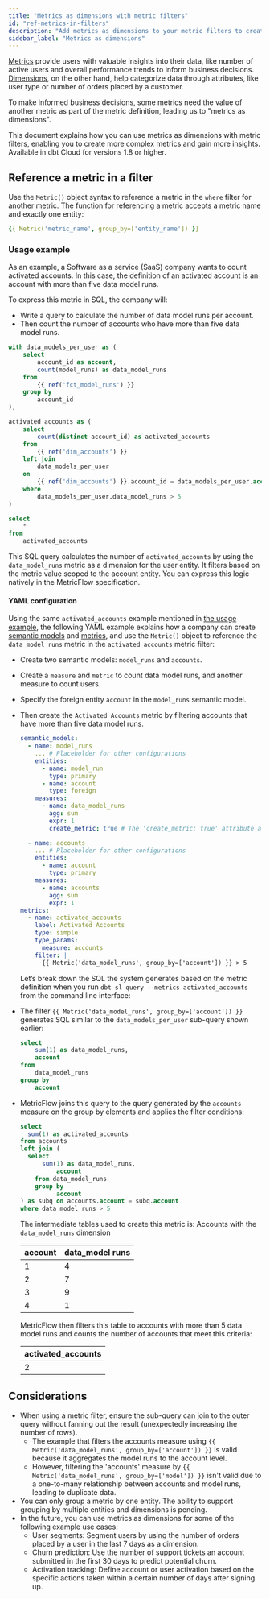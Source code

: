 ```yaml
---
title: "Metrics as dimensions with metric filters"
id: "ref-metrics-in-filters"
description: "Add metrics as dimensions to your metric filters to create more complex metrics and gain more insights."
sidebar_label: "Metrics as dimensions"
---
```


[Metrics](/docs/build/metrics-overview) provide users with valuable insights into their data, like number of active users and overall performance trends to inform business decisions. [Dimensions](/docs/build/dimensions), on the other hand, help categorize data through attributes, like user type or number of orders placed by a customer.

To make informed business decisions, some metrics need the value of another metric as part of the metric definition, leading us to "metrics as dimensions".

This document explains how you can use metrics as dimensions with metric filters, enabling you to create more complex metrics and gain more insights. Available in dbt Cloud for versions 1.8 or higher.

## Reference a metric in a filter

Use the `Metric()` object syntax to reference a metric in the `where` filter for another metric. The function for referencing a metric accepts a metric name and exactly one entity:

```yaml
{{ Metric('metric_name', group_by=['entity_name']) }}
```

### Usage example

As an example, a Software as a service (SaaS) company wants to count activated accounts. In this case, the definition of an activated account is an account with more than five data model runs.  

To express this metric in SQL, the company will:
- Write a query to calculate the number of data model runs per account.
- Then count the number of accounts who have more than five data model runs.

<File name="models/model_name.sql">

```sql
with data_models_per_user as (
    select
        account_id as account,
        count(model_runs) as data_model_runs
    from 
        {{ ref('fct_model_runs') }}
    group by 
        account_id
),

activated_accounts as (
    select
        count(distinct account_id) as activated_accounts
    from 
        {{ ref('dim_accounts') }}
    left join 
        data_models_per_user 
    on 
        {{ ref('dim_accounts') }}.account_id = data_models_per_user.account
    where 
        data_models_per_user.data_model_runs > 5
)

select
    *
from 
    activated_accounts
```
</File>

  This SQL query calculates the number of `activated_accounts` by using the `data_model_runs` metric as a dimension for the user entity. It filters based on the metric value scoped to the account entity. You can express this logic natively in the MetricFlow specification.

#### YAML configuration

Using the same `activated_accounts` example mentioned in [the usage example](#usage-example), the following YAML example explains how a company can create [semantic models](/docs/build/semantic-models) and [metrics](/docs/build/metrics-overview), and use the `Metric()` object to reference the `data_model_runs` metric in the `activated_accounts` metric filter:

- Create two semantic models: `model_runs` and `accounts`.
- Create a `measure` and `metric` to count data model runs, and another measure to count users.
- Specify the foreign entity `account` in the `model_runs` semantic model.
- Then create the `Activated Accounts` metric by filtering accounts that have more than five data model runs.

  <File name="models/metrics/semantic_model.yml">

  ```yaml
  semantic_models:
    - name: model_runs
      ... # Placeholder for other configurations
      entities:
        - name: model_run
          type: primary
        - name: account
          type: foreign
      measures:
        - name: data_model_runs
          agg: sum
          expr: 1
          create_metric: true # The 'create_metric: true' attribute automatically creates the 'data_model_runs' metric.

    - name: accounts
      ... # Placeholder for other configurations
      entities:
        - name: account
          type: primary
      measures:
        - name: accounts
          agg: sum
          expr: 1
  metrics:
    - name: activated_accounts
      label: Activated Accounts
      type: simple
      type_params:
        measure: accounts
      filter: |
        {{ Metric('data_model_runs', group_by=['account']) }} > 5
  ```
  </File>

  Let’s break down the SQL the system generates based on the metric definition when you run `dbt sl query --metrics activated_accounts` from the command line interface:

- The filter `{{ Metric('data_model_runs', group_by=['account']) }}` generates SQL similar to the `data_models_per_user` sub-query shown earlier:

	```sql
	select
		sum(1) as data_model_runs,
		account
	from 
		data_model_runs
	group by
		account
	```

- MetricFlow joins this query to the query generated by the `accounts` measure on the group by elements and applies the filter conditions:

	```sql
	select
      sum(1) as activated_accounts
	from accounts
  left join (
      select
          sum(1) as data_model_runs, 
		      account
	    from data_model_runs
	    group by 
		      account
  ) as subq on accounts.account = subq.account
  where data_model_runs > 5
	```

  The intermediate tables used to create this metric is: Accounts with the `data_model_runs` dimension

  | account | data_model runs |
  | --- | --- |
  | 1 | 4 |
  | 2 | 7 |
  | 3 | 9 |
  | 4 | 1 |

  MetricFlow then filters this table to accounts with more than 5 data model runs and counts the number of accounts that meet this criteria:

  | activated_accounts |
  | --- |
  | 2 |

## Considerations

- When using a metric filter, ensure the sub-query can join to the outer query without fanning out the result (unexpectedly increasing the number of rows).
  - The example that filters the accounts measure using `{{ Metric('data_model_runs', group_by=['account']) }}` is valid because it aggregates the model runs to the account level.
  - However, filtering the 'accounts' measure by `{{ Metric('data_model_runs', group_by=['model']) }}` isn't valid due to a one-to-many relationship between accounts and model runs, leading to duplicate data.
- You can only group a metric by one entity. The ability to support grouping by multiple entities and dimensions is pending.
- In the future, you can use metrics as dimensions for some of the following example use cases:
  - User segments: Segment users by using the number of orders placed by a user in the last 7 days as a dimension.
  - Churn prediction: Use the number of support tickets an account submitted in the first 30 days to predict potential churn.
  - Activation tracking: Define account or user activation based on the specific actions taken within a certain number of days after signing up.
